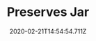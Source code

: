 ---
templateKey: blog-post
title: Preserves Jar
type: equipment
description: Wood (50) Stone (40) Coal (8), Turns vegetables into pickles and fruit into jam.
featuredpost: false
date: 2020-02-21T14:54:54.711Z
featuredimage: /img/Preserves_Jar.png
footprint: 1x1
source: Farming Level 4
tags:
  - Wood
  - Stone
  - Coal
---